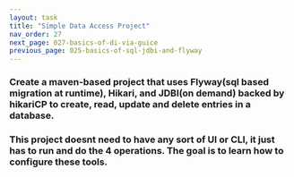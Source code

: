 ```yaml
---
layout: task
title: "Simple Data Access Project"
nav_order: 27
next_page: 027-basics-of-di-via-guice
previous_page: 025-basics-of-sql-jdbi-and-flyway
---
```

### Create a maven-based project that uses Flyway(sql based migration at runtime), Hikari, and JDBI(on demand) backed by hikariCP  to  create, read, update and delete entries in a database.
### This project doesnt need to have any sort of UI or CLI, it just has to run and do the 4 operations. The goal is to learn how to configure these tools. 